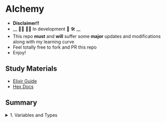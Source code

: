# Alchemy
- __Disclaimer!!__
- __ 👨‍💻 👩‍💻 In development 🚧 🛠 __
- This repo __must__ and __will__ suffer some __major__ updates and modifications along with my learning curve
- Feel totally free to fork and PR this repo
- Enjoy!

## Study Materials
- [Elixir Guide](https://elixir-lang.org/getting-started/introduction.html)
- [Hex Docs](https://hexdocs.pm/elixir/Kernel.html)

## Summary
<details>
<summary>1. Variables and Types</summary>

1. [Hello World](https://github.com/rafaelbreno/alchemy/tree/master/01_variables_and_types/01_hello)

2. [Variable](https://github.com/rafaelbreno/alchemy/tree/master/01_variables_and_types/02_variable)

3. [Basic Arithmetic Operations](https://github.com/rafaelbreno/alchemy/tree/master/01_variables_and_types/03_basic_operations)

4. [Basic Types](https://github.com/rafaelbreno/alchemy/tree/master/01_variables_and_types/04_basic_types)
</details>
